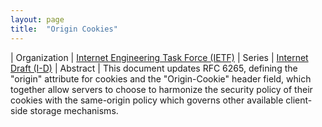 ```yaml
---
layout: page
title:  "Origin Cookies"
---
```


| Organization | [Internet Engineering Task Force (IETF)](..)
| Series | [Internet Draft (I-D)](..)
| Abstract | This document updates RFC 6265, defining the "origin" attribute for cookies and the "Origin-Cookie" header field, which together allow servers to choose to harmonize the security policy of their cookies with the same-origin policy which governs other available client-side storage mechanisms.
